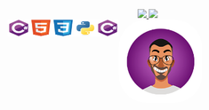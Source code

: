 <div align="center">
  <a href="https://github.com/MatheusEleodoro">
  <img height="180em" src="https://github-readme-stats.vercel.app/api?username=MatheusEleodoro&show_icons=true&theme=dark&include_all_commits=true&count_private=true"/>
  <img height="180em" src="https://github-readme-stats.vercel.app/api/top-langs/?username=MatheusEleodoro&layout=compact&langs_count=7&theme=dark"/>
</div>
<div style="display: flex"><br>
  <img align="center" alt="MatheusC#" height="30" width="40" src="https://raw.githubusercontent.com/devicons/devicon/master/icons/csharp/csharp-original.svg">
  <img align="center" alt="Rafa-HTML" height="30" width="40" src="https://raw.githubusercontent.com/devicons/devicon/master/icons/html5/html5-original.svg">
  <img align="center" alt="Rafa-CSS" height="30" width="40" src="https://raw.githubusercontent.com/devicons/devicon/master/icons/css3/css3-original.svg">
  <img align="center" alt="Rafa-Python" height="30" width="40" src="https://raw.githubusercontent.com/devicons/devicon/master/icons/python/python-original.svg">
  <img align="center" alt="Rafa-Csharp" height="30" width="40" src="https://raw.githubusercontent.com/devicons/devicon/master/icons/csharp/csharp-original.svg">
 
  <img align="right" alt="matheusicon" height="150" style="border-radius:50px;" src="https://github.com/MatheusEleodoro/packageIcon/blob/main/ic/ic_scope.png?width=676&height=676">
</div>
 
